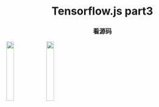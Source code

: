 <!-- Load TensorFlow.js. This is required to use MobileNet. -->
<script src="https://cdn.jsdelivr.net/npm/@tensorflow/tfjs@1.0.1"> </script>
<!-- Load the MobileNet model. -->
<script src="https://cdn.jsdelivr.net/npm/@tensorflow-models/mobilenet@1.0.0"> </script>
  <h1 style="text-align: center;"> Tensorflow.js part3 </h1>
  <h3 style="text-align: center;"> 看源码 </h3>
<!-- Replace this with your image. Make sure CORS settings allow reading the image! -->
<img id="img" src="../../../assets/img/tf/dog.jpg" width="20%" >
<img id="ipod" src="../../../assets/img/tf/ipod.jpg" width="20%" >
<p id="res"></p>

<!-- Place your code in the script tag below. You can also use an external .js file -->
<script>
  // Notice there is no 'import' statement. 'mobilenet' and 'tf' is
  // available on the index-page because of the script tag above.

  const img = document.getElementById('img');
  const ipod = document.getElementById('ipod');
  const res = document.getElementById('res');

  // Load the model.
  mobilenet.load().then(model => {
    // Classify the image.
    model.classify(img).then(predictions => {
      console.log('Predictions: ');
      console.log(predictions);
      res.innerHTML = predictions[0].className;
    });
    model.classify(ipod).then(predictions => {
      console.log('Predictions: ');
      console.log(predictions);
      res.innerHTML = predictions[0].className;
    });
  });
</script>